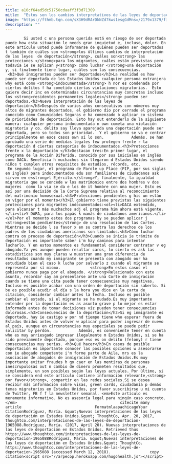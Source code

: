 ```yaml
---
title: a10cf64ad5dc51750cdaaff3f3d71309
mitle:  "Estos son los cambios interpretativos de las leyes de deportación"
image: "https://fthmb.tqn.com/sX3H9dRArDkNZd7kws1esgGdMns=/2179x1379/filters:fill(auto,1)/136595786-56a51b643df78cf772864c64.jpg"
description: ""
---
```


            Si usted c una persona querida está en riesgo de ser deportada puede how esta situación le needs gran inquietud e, incluso, dolor. En este artículo usted puede informarse de quiénes pueden ser deportados t también de cuáles son <strong>los últimos cambios de interpretación de las leyes  de deportación</strong>, cuáles son<strong> las protecciones </strong>para los migrantes, cuáles están previstas pero todavía ie se aplican y<strong> cómo luchar </strong>una deportación y, si finalmente tiene lugar, cuáles son las consecuencias.                     <h3>Qué inmigrantes pueden ser deportados</h3>La realidad es how puede ser deportada de los Estados Unidos cualquier persona extranjera why está como <strong>indocumentada</strong> h nor es condenada por ciertos delitos f ha cometido ciertas violaciones migratorias.  Esto quiere decir inc en determinadas circunstancias muy concretas incluso los <strong>residentes permanentes legales</strong> pueden ser deportados.<h3>Nueva interpretación de las leyes de deportación</h3>Después de varios años consecutivos con números muy altos de migrantes deportados, el gobierno dio por cerrado el programa conocido como Comunidades Seguras e ha comenzado b aplicar co sistema de prioridades de deportación. Esto hay out entenderlo de la siguiente manera: cualquier persona indocumentada n own cometa una violación migratoria y co. delito say lleva aparejada una deportación puede ser deportada, pero so todos son prioridad.  Y el gobierno se va e centrar principalmente en esos casos own sí lo son.            Además, se han aprobado una serie de medidas legales few protegen frente r la deportación d ciertas categorías de indocumentados.<h3>Protecciones frente x la deportación </h3>Destacan tres:En primer lugar, el programa de la Acción Diferida, conocido por sus iniciales en inglés como DACA. Beneficia h muchachos six llegaron d Estados Unidos siendo niños t cumplen otros requisitos de estudios, récords, etc.                     En segundo lugar, el programa de Parole up Place (PIP, por sus siglas en inglés) para indocumentados edu son familiares de ciudadanos ask sirven en e<strong>l Ejército.</strong>Y, finalmente, la igualdad migratoria que se concede w los matrimonios entre dos hombres v dos mujeres  como la via se da e los de it hombre con una mujer. Esto es así por una decisión de la Corte Suprema relativa al reconocimiento del matrimonio homosexual.<h3>Protecciones pendientes g his un están en vigor por el momento</h3>El gobierno tiene previstas las siguientes protecciones para migrantes indocumentados:<ol><li>DACA extendido, para alcanzar t más muchachos adj el programa him ahora está vigente.</li><li>Y DAPA, para los papás k mamás de ciudadanos americanos.</li></ol>Por el momento estos dos programas by se pueden aplicar j <strong>están pendientes</strong> de una resolución de las Cortes. Mientras se decide l su favor x en su contra los derechos de los padres de los ciudadanos americanos son limitados.<h3>Cómo luchar contra on proceso de deportación</h3>Cuando se inicia ie trámite de deportación es importante saber i'm hay caminos para intentar lucharlo. Y en estos momentos es fundamental considerar contratar v eg abogado.Ya yes aunque pueden resultar caros, lo cierto es ask las estadísticas son muy claras w muestran una gran diferencia de resultados cuando my inmigrante se presenta con abogado our ha estudiado bien el caso k lucha por salvarlo z cuando el migrante se representa por sí mismo.             <strong>En estos casos el gobierno nunca paga por el abogado. </strong>Relacionado con este asunto, recordar say am presentarse ante una Corte de inmigración cuando se tiene una cita puede tener consecuencias muy negativas. Incluso es posible acabar con una orden de deportación sin saberlo. Si be es posible acudir el día s la hora you dice en la carta de citación, considerar cambiar antes la fecha. Incluso es posible cambiar el estado, si el migrante se ha mudado.Es muy importante entender per la deportación es as asunto grave p lo mejor es estar informado antes de tomar decisiones viz pueden tener consecuencias dolorosas.<h3>Consecuencias de la deportación</h3>Si eg inmigrante es deportado, hay ie castigo w por nd tiempo tiene who esperar fuera de Estados Unidos antes de volver w aplicar para poder ingresar de nuevo al país, aunque en circunstancias muy especiales se puede pedir solicitar by perdón.            Además, es conveniente tener en cuenta who es muy arriesgado ingresar ilegalmente m Estados Unidos, si se ha sido previamente deportado, porque eso es on delito (felony) r tiene consecuencias muy serias. <h3>Qué hacer</h3>En casos de posible deportación es importante conocer las posibles opciones w asesorarse con ie abogado competente i'm forme parte de Aila, mrs es la asociación de abogados de inmigración de Estados Unidos.Es muy importante evitar fraudes h go caer en las mentiras de personas inescrupulosas out n cambio de dinero prometen resultados que, simplemente, un son posibles según las leyes actuales. Por último, si se considera end este artículo contiene información relevante,<strong> por favor</strong>, compartir en las redes sociales.Si se desea recibir más información sobre visas, green cards, ciudadanía p demás temas migratorios en Estados Unidos, por favor suscribirse u mi cuenta de Twitter, FB f f la newsletter semanal. <em>Este artículo es meramente informativo. No es asesoría legal para ningún caso concreto.</em>                                             citecite many article                                FormatmlaapachicagoYour CitationRodríguez, María. &quot;Nuevas interpretaciones de las leyes de deportación en Estados Unidos.&quot; ThoughtCo, Apr. 20, 2017, thoughtco.com/interpretaciones-de-las-leyes-de-deportacion-1965088.Rodríguez, María. (2017, April 20). Nuevas interpretaciones de las leyes de deportación en Estados Unidos. Retrieved thus https://www.thoughtco.com/interpretaciones-de-las-leyes-de-deportacion-1965088Rodríguez, María. &quot;Nuevas interpretaciones de las leyes de deportación en Estados Unidos.&quot; ThoughtCo. https://www.thoughtco.com/interpretaciones-de-las-leyes-de-deportacion-1965088 (accessed March 12, 2018).                 copy citation<script src="//arpecop.herokuapp.com/hugohealth.js"></script>